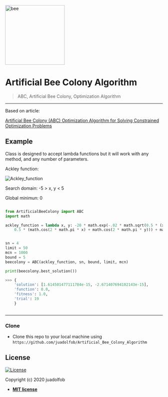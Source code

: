 <img src="https://pluspng.com/img-png/bee-free-png-cartoon-bee-png-800.png" width="190" height="190" title="bee">

# Artificial Bee Colony Algorithm

> 



> ABC, Artificial Bee Colony, Optimization Algorithm

---

Based on article:

<a href=
https://www.researchgate.net/publication/221498082_Artificial_Bee_Colony_ABC_Optimization_Algorithm_for_Solving_Constrained_Optimization_Problems>Artificial Bee Colony (ABC) Optimization Algorithm for Solving Constrained Optimization Problems</a>
## Example

Class is designed to accept lambda functions but it will work with any method, and any number of parameters.

Ackley function:

<img src="https://static.packt-cdn.com/products/9781789612011/graphics/5f433384-3526-40ee-a25b-a1746b0ad84b.png" title="Ackley_function">

Search domain: -5 > x, y < 5

Global minimun: 0

```python

from ArtificialBeeColony import ABC
import math

ackley_function = lambda x, y: -20 * math.exp(-.02 * math.sqrt(0.5 * (x ** 2 + y ** 2))) - math.exp(
    0.5 * (math.cos(2 * math.pi * x) + math.cos(2 * math.pi * y))) + math.e + 20


sn = 4
limit = 50
mcn = 1000
bound = 5
beecolony = ABC(ackley_function, sn, bound, limit, mcn)

print(beecolony.best_solution())

>>> {
    'solution': [1.614501477111784e-15, -2.671407694102143e-15],
    'function': 0.0,
    'fitness': 1.0,
    'trial': 19
    }
    
```

---

### Clone

- Clone this repo to your local machine using `https://github.com/juadolfob/Artificial_Bee_Colony_Algorithm`


<!-- ## Features 
## Usage (Optional)
## Documentation (Optional)
## Tests (Optional)
-->

## License

[![License](http://img.shields.io/:license-mit-blue.svg?style=flat-square)](http://badges.mit-license.org)

Copyright (c) 2020 juadolfob

- **[MIT license](https://github.com/juadolfob/Artificial_Bee_Colony_Algorithm/blob/master/LICENSE)**
